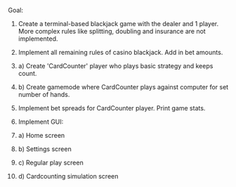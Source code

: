 Goal:

1. Create a terminal-based blackjack game with the dealer and 1 player. More complex rules like splitting, doubling and insurance are not implemented.

2. Implement all remaining rules of casino blackjack. Add in bet amounts.

3. a) Create 'CardCounter' player who plays basic strategy and keeps count.
3. b) Create gamemode where CardCounter plays against computer for set number of hands.

4. Implement bet spreads for CardCounter player. Print game stats.

5. Implement GUI:
5. a) Home screen
5. b) Settings screen
5. c) Regular play screen
5. d) Cardcounting simulation screen